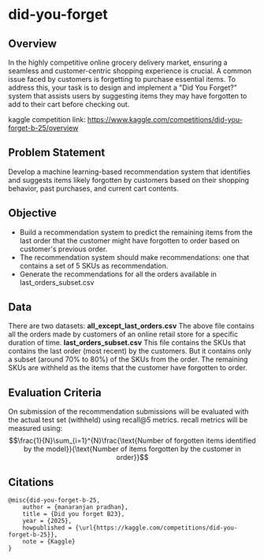 # did-you-forget

## Overview
In the highly competitive online grocery delivery market, ensuring a seamless and customer-centric shopping experience is crucial. A common issue faced by customers is forgetting to purchase essential items. To address this, your task is to design and implement a "Did You Forget?" system that assists users by suggesting items they may have forgotten to add to their cart before checking out.

kaggle competition link: https://www.kaggle.com/competitions/did-you-forget-b-25/overview

## Problem Statement
Develop a machine learning-based recommendation system that identifies and suggests items likely forgotten by customers based on their shopping behavior, past purchases, and current cart contents.

## Objective
* Build a recommendation system to predict the remaining items from the last order that the customer might have forgotten to order based on customer's previous order.
* The recommendation system should make recommendations: one that contains a set of 5 SKUs as recommendation.
* Generate the recommendations for all the orders available in last_orders_subset.csv

## Data
There are two datasets:
**all_except_last_orders.csv**
The above file contains all the orders made by customers of an online retail store for a specific
duration of time.
**last_orders_subset.csv**
This file contains the SKUs that contains the last order (most recent) by the customers. But it
contains only a subset (around 70% to 80%) of the SKUs from the order. The remaining SKUs
are withheld as the items that the customer have forgotten to order.

## Evaluation Criteria
On submission of the recommendation submissions will be evaluated with the actual test set (withheld) using recall@5 metrics. recall metrics will be measured using: \
$$\frac{1}{N}\sum_{i=1}^{N}\frac{\text{Number of forgotten items identified by the model}}{\text{Number of items forgotten by the customer in order}}$$


## Citations
```
@misc{did-you-forget-b-25,
    author = {manaranjan pradhan},
    title = {Did you forget B23},
    year = {2025},
    howpublished = {\url{https://kaggle.com/competitions/did-you-forget-b-25}},
    note = {Kaggle}
}
```
